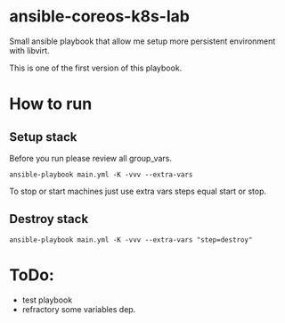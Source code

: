 # ansible-coreos-k8s-lab
Small ansible playbook that allow me setup more persistent environment with libvirt.

This is one of the first version of this playbook.

# How to run
## Setup stack
Before you run please review all group_vars.
```
ansible-playbook main.yml -K -vvv --extra-vars
```

To stop or start machines just use extra vars steps equal start or stop.
## Destroy stack

```
ansible-playbook main.yml -K -vvv --extra-vars "step=destroy"
```

# ToDo:
- test playbook
- refractory some variables dep.
